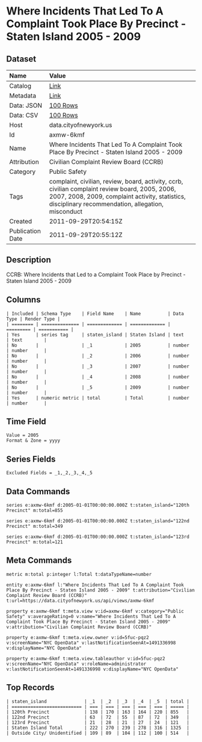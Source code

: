 # Where Incidents That Led To A Complaint Took Place By Precinct - Staten Island 2005 - 2009

## Dataset

| Name | Value |
| :--- | :---- |
| Catalog | [Link](https://catalog.data.gov/dataset/where-incidents-that-led-to-a-complaint-took-place-by-precinct-staten-island-2005-2009-b0108) |
| Metadata | [Link](https://data.cityofnewyork.us/api/views/axmw-6kmf) |
| Data: JSON | [100 Rows](https://data.cityofnewyork.us/api/views/axmw-6kmf/rows.json?max_rows=100) |
| Data: CSV | [100 Rows](https://data.cityofnewyork.us/api/views/axmw-6kmf/rows.csv?max_rows=100) |
| Host | data.cityofnewyork.us |
| Id | axmw-6kmf |
| Name | Where Incidents That Led To A Complaint Took Place By Precinct - Staten Island 2005 - 2009 |
| Attribution | Civilian Complaint Review Board (CCRB) |
| Category | Public Safety |
| Tags | complaint, civilian, review, board, activity, ccrb, civilian complaint review board, 2005, 2006, 2007, 2008, 2009, complaint activity, statistics, disciplinary recommendation, allegation, misconduct |
| Created | 2011-09-29T20:54:15Z |
| Publication Date | 2011-09-29T20:55:12Z |

## Description

CCRB: Where Incidents that Led to a Complaint Took Place by Precinct - Staten Island 2005 - 2009

## Columns

```ls
| Included | Schema Type    | Field Name    | Name          | Data Type | Render Type |
| ======== | ============== | ============= | ============= | ========= | =========== |
| Yes      | series tag     | staten_island | Staten Island | text      | text        |
| No       |                | _1            | 2005          | number    | number      |
| No       |                | _2            | 2006          | number    | number      |
| No       |                | _3            | 2007          | number    | number      |
| No       |                | _4            | 2008          | number    | number      |
| No       |                | _5            | 2009          | number    | number      |
| Yes      | numeric metric | total         | Total         | number    | number      |
```

## Time Field

```ls
Value = 2005
Format & Zone = yyyy
```

## Series Fields

```ls
Excluded Fields = _1,_2,_3,_4,_5
```

## Data Commands

```ls
series e:axmw-6kmf d:2005-01-01T00:00:00.000Z t:staten_island="120th Precinct" m:total=855

series e:axmw-6kmf d:2005-01-01T00:00:00.000Z t:staten_island="122nd Precinct" m:total=349

series e:axmw-6kmf d:2005-01-01T00:00:00.000Z t:staten_island="123rd Precinct" m:total=121
```

## Meta Commands

```ls
metric m:total p:integer l:Total t:dataTypeName=number

entity e:axmw-6kmf l:"Where Incidents That Led To A Complaint Took Place By Precinct - Staten Island 2005 - 2009" t:attribution="Civilian Complaint Review Board (CCRB)" t:url=https://data.cityofnewyork.us/api/views/axmw-6kmf

property e:axmw-6kmf t:meta.view v:id=axmw-6kmf v:category="Public Safety" v:averageRating=0 v:name="Where Incidents That Led To A Complaint Took Place By Precinct - Staten Island 2005 - 2009" v:attribution="Civilian Complaint Review Board (CCRB)"

property e:axmw-6kmf t:meta.view.owner v:id=5fuc-pqz2 v:screenName="NYC OpenData" v:lastNotificationSeenAt=1491336998 v:displayName="NYC OpenData"

property e:axmw-6kmf t:meta.view.tableauthor v:id=5fuc-pqz2 v:screenName="NYC OpenData" v:roleName=administrator v:lastNotificationSeenAt=1491336998 v:displayName="NYC OpenData"
```

## Top Records

```ls
| staten_island              | _1  | _2  | _3  | _4  | _5  | total | 
| ========================== | === | === | === | === | === | ===== | 
| 120th Precinct             | 138 | 170 | 163 | 164 | 220 | 855   | 
| 122nd Precinct             | 63  | 72  | 55  | 87  | 72  | 349   | 
| 123rd Precinct             | 21  | 28  | 21  | 27  | 24  | 121   | 
| Staten Island Total        | 222 | 270 | 239 | 278 | 316 | 1325  | 
| Outside City/ Unidentified | 109 | 89  | 104 | 112 | 100 | 514   | 
```